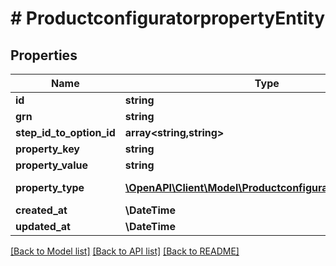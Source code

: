 # # ProductconfiguratorpropertyEntity


## Properties 


Name | Type | Description | Notes
------------ | ------------- | ------------- | -------------
**id**| **string** |   | [optional]
**grn**| **string** |   | [optional]
**step_id_to_option_id**| **array<string,string>** |   | [optional]
**property_key**| **string** |   | [optional]
**property_value**| **string** |   | [optional]
**property_type**| [**\OpenAPI\Client\Model\ProductconfiguratorPropertyType**](ProductconfiguratorPropertyType.md) |  for more information please, see Model/ProductconfiguratorPropertyType.php  | [optional]
**created_at**| **\DateTime** |   | [optional]
**updated_at**| **\DateTime** |   | [optional]


[[Back to Model list]](../../README.md#models) [[Back to API list]](../../README.md#endpoints) [[Back to README]](../../README.md)

